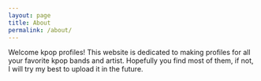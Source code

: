 ```yaml
---
layout: page
title: About
permalink: /about/
---
```



Welcome kpop profiles! This website is dedicated to making profiles for all your favorite kpop bands and artist. Hopefully you find most of them, if not, I will try my best to upload it in the future.
